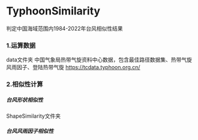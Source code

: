 # TyphoonSimilarity
 判定中国海域范围内1984-2022年台风相似性结果

### 1.运算数据

 data文件夹 中国气象局热带气旋资料中心数据，包含最佳路径数据集、热带气旋风雨因子、登陆热带气旋
 https://tcdata.typhoon.org.cn/
 
### 2.相似性计算

##### 台风形状相似性

ShapeSimilarity文件夹 

##### 台风风雨因子相似性